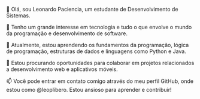 
👋 Olá, sou Leonardo Paciencia, um estudante de Desenvolvimento de Sistemas.

👀 Tenho um grande interesse em tecnologia e tudo o que envolve o mundo da programação e desenvolvimento de software.

🌱 Atualmente, estou aprendendo os fundamentos da programação, lógica de programação, estruturas de dados e linguagens como Python e Java.

💞️ Estou procurando oportunidades para colaborar em projetos relacionados a desenvolvimento web e aplicativos móveis.

📫 Você pode entrar em contato comigo através do meu perfil GitHub, onde estou como @leoplibero. Estou ansioso para aprender e contribuir!
